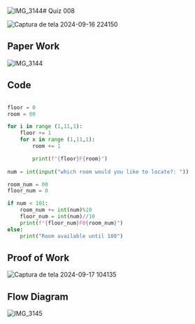![IMG_3144](https://github.com/user-attachments/assets/e6565d6c-8163-4265-aa3a-0d15b45e1804)# Quiz 008

![Captura de tela 2024-09-16 224150](https://github.com/user-attachments/assets/536dc908-ca2a-4c90-9800-3a98a666c34d)

## Paper Work

![IMG_3144](https://github.com/user-attachments/assets/d3140b9a-9486-4e04-88b1-5b96aa441ce6)

## Code

```py

floor = 0
room = 00

for i in range (1,11,1):
    floor += 1
    for x in range (1,11,1):
        room += 1

        print(f"{floor}F{room}")
       
num = int(input("which room would you like to locate?: "))

room_num = 00
floor_num = 0

if num < 101:
    room_num += int(num)%10
    floor_num = int(num)//10
    print(f"{floor_num}F0{room_num}")
else:
    print("Room available until 100")

```

## Proof of Work

![Captura de tela 2024-09-17 104135](https://github.com/user-attachments/assets/16f5352f-a71f-40f4-85ff-0221bdc3ccb8)


## Flow Diagram

![IMG_3145](https://github.com/user-attachments/assets/953535ef-a65d-45bd-9995-c415fbfd4d0e)

